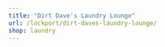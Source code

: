 ```yaml
---
title: "Dirt Dave's Laundry Lounge"
url: /lockport/dirt-daves-laundry-lounge/
shop: laundry
---
```

